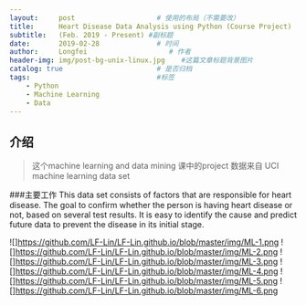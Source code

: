 ```yaml
---
layout:     post                    # 使用的布局（不需要改）
title:      Heart Disease Data Analysis using Python (Course Project)               # 标题 
subtitle:   (Feb. 2019 - Present) #副标题
date:       2019-02-28              # 时间
author:     Longfei                    # 作者
header-img: img/post-bg-unix-linux.jpg    #这篇文章标题背景图片
catalog: true                       # 是否归档
tags:                               #标签
    - Python
	- Machine Learning
	- Data
---
```


## 介绍
>这个machine learning and data mining 课中的project
>数据来自 UCI machine learning data set

###主要工作
This data set consists of factors that are responsible for heart disease. The goal to confirm whether the person is having heart disease or not, based on several test results.  It is easy to identify the cause and predict future data to prevent the disease in its initial stage.


![]https://github.com/LF-Lin/LF-Lin.github.io/blob/master/img/ML-1.png
![]https://github.com/LF-Lin/LF-Lin.github.io/blob/master/img/ML-2.png
![]https://github.com/LF-Lin/LF-Lin.github.io/blob/master/img/ML-3.png
![]https://github.com/LF-Lin/LF-Lin.github.io/blob/master/img/ML-4.png
![]https://github.com/LF-Lin/LF-Lin.github.io/blob/master/img/ML-5.png
![]https://github.com/LF-Lin/LF-Lin.github.io/blob/master/img/ML-6.png